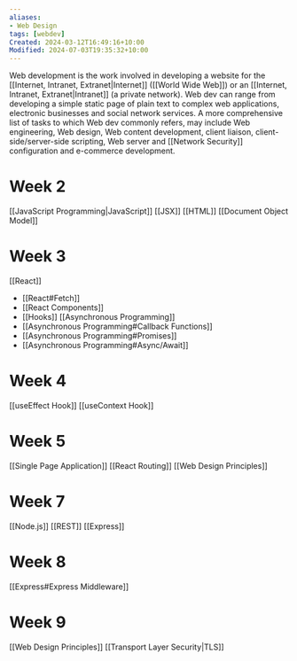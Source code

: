 ```yaml
---
aliases:
- Web Design
tags: [webdev]
Created: 2024-03-12T16:49:16+10:00
Modified: 2024-07-03T19:35:32+10:00
---
```

Web development is the work involved in developing a website for the [[Internet, Intranet, Extranet|Internet]] ([[World Wide Web]]) or an [[Internet, Intranet, Extranet|Intranet]] (a private network). Web dev can range from developing a simple static page of plain text to complex web applications, electronic businesses and social network services. A more comprehensive list of tasks to which Web dev commonly refers, may include Web engineering, Web design, Web content development, client liaison, client-side/server-side scripting, Web server and [[Network Security]] configuration and e-commerce development. 
# Week 2
[[JavaScript Programming|JavaScript]]
[[JSX]]
[[HTML]]
[[Document Object Model]]
# Week 3
[[React]]
- [[React#Fetch]]
- [[React Components]]
- [[Hooks]]
[[Asynchronous Programming]]
- [[Asynchronous Programming#Callback Functions]]
- [[Asynchronous Programming#Promises]]
- [[Asynchronous Programming#Async/Await]]

# Week 4
[[useEffect Hook]]
[[useContext Hook]]
# Week 5
[[Single Page Application]]
[[React Routing]]
[[Web Design Principles]]

# Week 7
[[Node.js]]
[[REST]]
[[Express]]
# Week 8
[[Express#Express Middleware]]

# Week 9
[[Web Design Principles]]
[[Transport Layer Security|TLS]]
